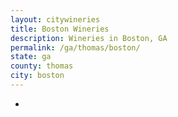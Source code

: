 ```yaml
---
layout: citywineries
title: Boston Wineries
description: Wineries in Boston, GA
permalink: /ga/thomas/boston/
state: ga
county: thomas
city: boston
---
```

-

